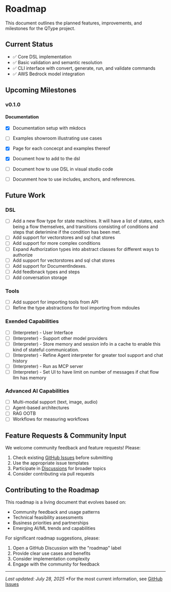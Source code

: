 # Roadmap

This document outlines the planned features, improvements, and milestones for the QType project.

## Current Status

- ✅ Core DSL implementation
- ✅ Basic validation and semantic resolution
- ✅ CLI interface with convert, generate, run, and validate commands
- ✅ AWS Bedrock model integration

## Upcoming Milestones


### v0.1.0
#### Documentation
- [x] Documentation setup with mkdocs
- [ ] Examples showroom illustrating use cases
- [x] Page for each concecpt and examples thereof
- [x] Document how to add to the dsl
- [ ] Document how to use DSL in visual studio code
- [ ] Docunment how to use includes, anchors, and references.


## Future Work

### DSL
- [ ] Add a new flow type for state machines. It will have a list of states, each being a flow themselves, and transitions consisting of conditions and steps that deterimine if the condition has been met.
- [ ] Add support for vectorstores and sql chat stores
- [ ] Add support for more complex conditions
- [ ] Expand Authorization types into abstract classes for different ways to authorize
- [ ] Add support for vectorstores and sql chat stores
- [ ] Add support for DocumentIndexes.
- [ ] Add feedbnack types and steps
- [ ] Add conversation storage

### Tools
- [ ] Add support for importing tools from API
- [ ] Refine the type abstractions for tool importing from mdoules

### Exended Capabilities
- [ ] (Interpreter) - User Interface
- [ ] (Interpreter) - Support other model providers
- [ ] (Interpreter) - Store memory and session info in a cache to enable this kind of stateful communication.
- [ ] (Interpreter) - Refine Agent interpreter for greater tool support and chat history
- [ ] (Interpreter) - Run as MCP server
- [ ] (Interpreter) - Set UI to have limit on number of messages if chat flow llm has memory

### Advanced AI Capabilities
- [ ] Multi-modal support (text, image, audio)
- [ ] Agent-based architectures
- [ ] RAG OOTB
- [ ] Workflows for measuring workflows

## Feature Requests & Community Input

We welcome community feedback and feature requests! Please:

1. Check existing [GitHub Issues](https://github.com/bazaarvoice/qtype/issues) before submitting
2. Use the appropriate issue templates
3. Participate in [Discussions](https://github.com/bazaarvoice/qtype/discussions) for broader topics
4. Consider contributing via pull requests

## Contributing to the Roadmap

This roadmap is a living document that evolves based on:
- Community feedback and usage patterns
- Technical feasibility assessments
- Business priorities and partnerships
- Emerging AI/ML trends and capabilities

For significant roadmap suggestions, please:
1. Open a GitHub Discussion with the "roadmap" label
2. Provide clear use cases and benefits
3. Consider implementation complexity
4. Engage with the community for feedback

---

*Last updated: July 28, 2025*
*For the most current information, see [GitHub Issues](https://github.com/bazaarvoice/qtype/issues) 
